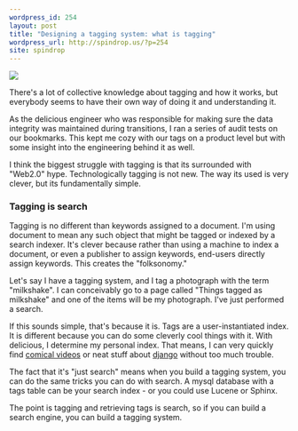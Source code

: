 ```yaml
---
wordpress_id: 254
layout: post
title: "Designing a tagging system: what is tagging"
wordpress_url: http://spindrop.us/?p=254
site: spindrop
---
```

<img src="http://farm3.static.flickr.com/2080/1592127385_eca211d6af_m.jpg" class="alignright" />

There's a lot of collective knowledge about tagging and how it works, but everybody seems to have their own way of doing it and understanding it.

As the delicious engineer who was responsible for making sure the data integrity was maintained during transitions, I ran a series of audit tests on our bookmarks.  This kept me cozy with our tags on a product level but with some insight into the engineering behind it as well.

I think the biggest struggle with tagging is that its surrounded with "Web2.0" hype.  Technologically tagging is not new.  The way its used is very clever, but its fundamentally simple.

<!--more-->
### Tagging is search

Tagging is no different than keywords assigned to a document.  I'm using document to mean any such object that might be tagged or indexed by a search indexer.   It's clever because rather than using a machine to index a document, or even a publisher to assign keywords, end-users directly assign keywords.  This creates the "folksonomy."

Let's say I have a tagging system, and I tag a photograph with the term "milkshake".  I can conceivably go to a page called "Things tagged as milkshake" and one of the items will be my photograph.  I've just performed a search.

If this sounds simple, that's because it is.  Tags are a user-instantiated index.  It is different because you can do some cleverly cool things with it.  With delicious, I determine my personal index.  That means, I can very quickly find [comical videos](http://delicious.com/davedash/funny+videos) or neat stuff about [django](http://delicious.com/davedash/django) without too much trouble.

The fact that it's "just search" means when you build a tagging system, you can do the same tricks you can do with search.  A mysql database with a tags table can be your search index - or you could use Lucene or Sphinx.  

The point is tagging and retrieving tags is search, so if you can build a search engine, you can build a tagging system.
